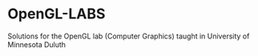 OpenGL-LABS
===========

Solutions for the OpenGL lab (Computer Graphics) taught in University of Minnesota Duluth
